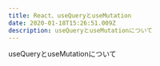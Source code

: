 ```yaml
---
title: React、useQueryとuseMutation
date: 2020-01-18T15:26:51.009Z
description: useQueryとuseMutationについて
---
```

useQueryとuseMutationについて
